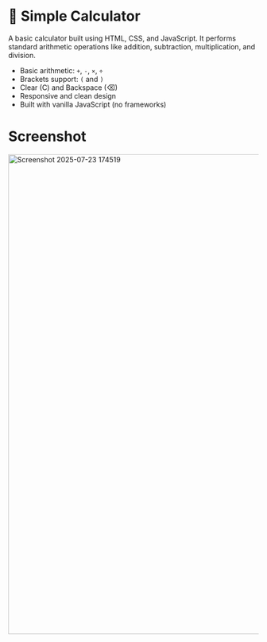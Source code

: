 # 🔢 Simple Calculator

A basic calculator built using HTML, CSS, and JavaScript. It performs standard arithmetic operations like addition, subtraction, multiplication, and division.
- Basic arithmetic: `+`, `-`, `×`, `÷`
- Brackets support: `(` and `)`
- Clear (C) and Backspace (⌫)
- Responsive and clean design
- Built with vanilla JavaScript (no frameworks)
  
# Screenshot 

<img width="1854" height="965" alt="Screenshot 2025-07-23 174519" src="https://github.com/user-attachments/assets/07d15ceb-2461-4597-a8e4-ba86df7121fc" />



